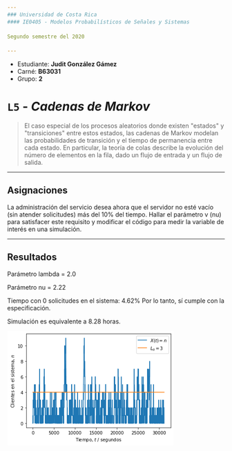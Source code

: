 ```yaml
---
### Universidad de Costa Rica
#### IE0405 - Modelos Probabilísticos de Señales y Sistemas

Segundo semestre del 2020

---
```


* Estudiante: **Judit González Gámez**
* Carné: **B63031**
* Grupo: **2**


# `L5` - *Cadenas de Markov*

> El caso especial de los procesos aleatorios donde existen "estados" y "transiciones" entre estos estados, las cadenas de Markov modelan las probabilidades de transición y el tiempo de permanencia entre cada estado. En particular, la teoría de colas describe la evolución del número de elementos en la fila, dado un flujo de entrada y un flujo de salida.


---
## Asignaciones

La administración del servicio desea ahora que el servidor no esté vacío (sin atender solicitudes) más del 10% del tiempo. Hallar el parámetro v (nu) para satisfacer este requisito y modificar el código para medir la variable de interés en una simulación.

---

## Resultados

Parámetro lambda = 2.0

Parámetro nu = 2.22

Tiempo con 0 solicitudes en el sistema: 4.62%   Por lo tanto, sí cumple con la especificación.

Simulación es equivalente a 8.28 horas.

![alt text](https://github.com/judit-gonza/Tema5/blob/main/Fig/L5.png?raw=true)

